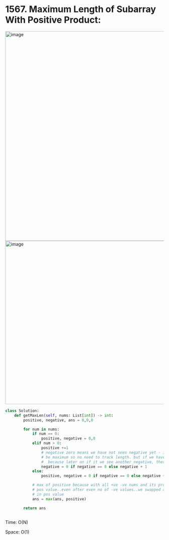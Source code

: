 # 1567. Maximum Length of Subarray With Positive Product:

<img width="667" alt="image" src="https://user-images.githubusercontent.com/35987583/177538198-96460cd9-db06-4634-b3da-2da18d6cde43.png">
<img width="520" alt="image" src="https://user-images.githubusercontent.com/35987583/177538224-0e69d33d-fb9b-46c9-b373-9f6b22d713e4.png">


```python
class Solution:
    def getMaxLen(self, nums: List[int]) -> int:
        positive, negative, ans = 0,0,0

        for num in nums:
            if num == 0:
                positive, negative = 0,0
            elif num > 0:
                positive +=1
                # negative zero means we have not seen negative yet - it means later on if we get another negative no then it wont
                # be maximum so no need to track length. but if we have seen negative now(negative is not 0) then we need to keep track of negative
                #  because later on if it we see another negative, there is chance it can be positive and max product
                negative = 0 if negative == 0 else negative + 1
            else:
                positive, negative = 0 if negative == 0 else negative + 1, positive + 1

            # max of positive because with all +ve -ve nums and its products, what was max length we ended up in 
            # pos value..even after even no of -ve values..we swapped and ended up in positive value..that max is capture
            # in pos value
            ans = max(ans, positive)

        return ans
        
```

Time: O(N)

Space: O(1)
